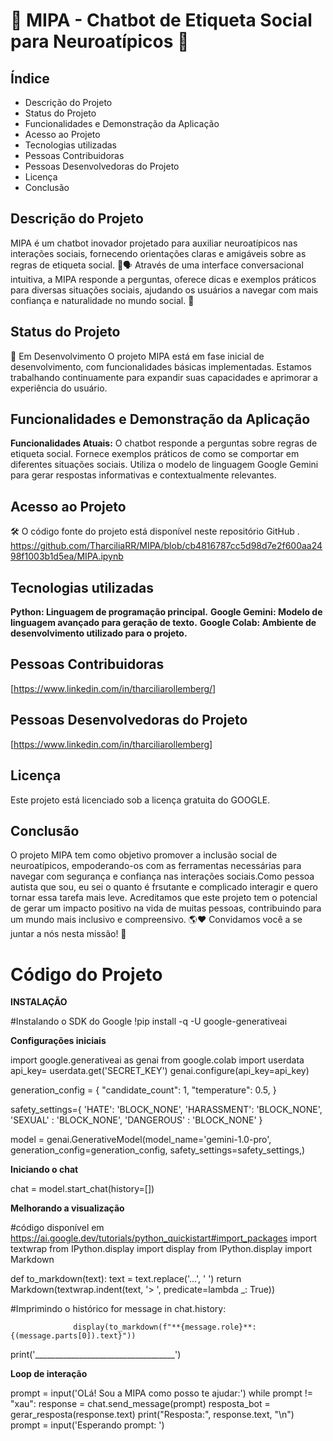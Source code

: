 # 👋 MIPA - Chatbot de Etiqueta Social para Neuroatípicos 🧠

## Índice

* Descrição do Projeto
* Status do Projeto
* Funcionalidades e Demonstração da Aplicação
* Acesso ao Projeto
* Tecnologias utilizadas
* Pessoas Contribuidoras
* Pessoas Desenvolvedoras do Projeto
* Licença
* Conclusão

## Descrição do Projeto
MIPA é um chatbot inovador projetado para auxiliar neuroatípicos nas interações sociais, fornecendo orientações claras e amigáveis sobre as regras de etiqueta social. 🧠🗣️
Através de uma interface conversacional intuitiva, a MIPA responde a perguntas, oferece dicas e exemplos práticos para diversas situações sociais, ajudando os usuários a navegar com mais confiança e naturalidade no mundo social. 🤝

## Status do Projeto
🚧 Em Desenvolvimento
O projeto MIPA está em fase inicial de desenvolvimento, com funcionalidades básicas implementadas. Estamos trabalhando continuamente para expandir suas capacidades e aprimorar a experiência do usuário.

## Funcionalidades e Demonstração da Aplicação
**Funcionalidades Atuais:**
O chatbot responde a perguntas sobre regras de etiqueta social.
Fornece exemplos práticos de como se comportar em diferentes situações sociais.
Utiliza o modelo de linguagem Google Gemini para gerar respostas informativas e contextualmente relevantes.

## Acesso ao Projeto
🛠️ O código fonte do projeto está disponível neste repositório GitHub .
https://github.com/TharciliaRR/MIPA/blob/cb4816787cc5d98d7e2f600aa2498f1003b1d5ea/MIPA.ipynb

## Tecnologias utilizadas
**Python: Linguagem de programação principal.**
**Google Gemini: Modelo de linguagem avançado para geração de texto.**
**Google Colab: Ambiente de desenvolvimento utilizado para o projeto.**

## Pessoas Contribuidoras
[https://www.linkedin.com/in/tharciliarollemberg/]
## Pessoas Desenvolvedoras do Projeto
[https://www.linkedin.com/in/tharciliarollemberg]
## Licença
Este projeto está licenciado sob a licença gratuita do GOOGLE.

## Conclusão
O projeto MIPA tem como objetivo promover a inclusão social de neuroatípicos, empoderando-os com as ferramentas necessárias para navegar com segurança e confiança nas interações sociais.Como pessoa autista que sou, eu sei o quanto é frsutante e complicado interagir e quero tornar essa tarefa mais leve. 
Acreditamos que este projeto tem o potencial de gerar um impacto positivo na vida de muitas pessoas, contribuindo para um mundo mais inclusivo e compreensivo. 🌎❤️
Convidamos você a se juntar a nós nesta missão! 🙏

# Código do Projeto

**INSTALAÇÃO** 

#Instalando o SDK do Google
!pip install -q -U google-generativeai


**Configurações iniciais**


import google.generativeai as genai
from google.colab import userdata
api_key= userdata.get('SECRET_KEY')
genai.configure(api_key=api_key)

generation_config = {
  "candidate_count": 1,
  "temperature": 0.5,
}

safety_settings={
    'HATE': 'BLOCK_NONE',
    'HARASSMENT': 'BLOCK_NONE',
    'SEXUAL' : 'BLOCK_NONE',
    'DANGEROUS' : 'BLOCK_NONE'
    }

model = genai.GenerativeModel(model_name='gemini-1.0-pro',
                                  generation_config=generation_config,
                                  safety_settings=safety_settings,)


**Iniciando o chat**


chat = model.start_chat(history=[])

**Melhorando a visualização**


#código disponível em https://ai.google.dev/tutorials/python_quickistart#import_packages
import textwrap
from IPython.display import display
from IPython.display import Markdown

def to_markdown(text):
   text = text.replace('...', ' ')
  return Markdown(textwrap.indent(text, '> ', predicate=lambda _: True))

#Imprimindo o histórico
for message in chat.history:

                  display(to_markdown(f"**{message.role}**: {(message.parts[0]).text}"))
  print('___________________________________')

  

**Loop de interação**


prompt = input('OLá! Sou a MIPA como posso te ajudar:')
while prompt != "xau":
  response = chat.send_message(prompt)
  resposta_bot = gerar_resposta(response.text)
  print("Resposta:", response.text, "\n")
prompt = input('Esperando prompt: ')



